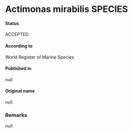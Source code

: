 Actimonas mirabilis SPECIES
=======

#### Status
ACCEPTED

#### According to
World Register of Marine Species

#### Published in
null

#### Original name
null

### Remarks
null